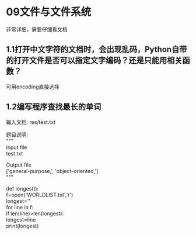 # 09文件与文件系统  
非常详细，需要仔细看文档   
## 1.1打开中文字符的文档时，会出现乱码，Python自带的打开文件是否可以指定文字编码？还是只能用相关函数？
可用encoding直接选择  

## 1.2编写程序查找最长的单词  
输入文档: res/test.txt  

题目说明:  
"""  
Input file  
   test.txt  
  
Output file  
   ['general-purpose,', 'object-oriented,']  
"""  

def longest():  
    f=open('WORLDLIST.txt','r')  
    longest=''  
    for line in f:  
      if len(line)>len(longest):  
        longest=line  
    print(longest)  
